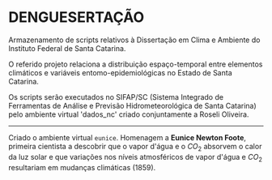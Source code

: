 # DENGUESERTAÇÃO

Armazenamento de scripts relativos à Dissertação em Clima e Ambiente do Instituto Federal de Santa Catarina.

O referido projeto relaciona a distribuição espaço-temporal entre elementos climáticos e variáveis entomo-epidemiológicas no Estado de Santa Catarina.

Os scripts serão executados no SIFAP/SC (Sistema Integrado de Ferramentas de Análise e Previsão Hidrometeorológica de Santa Catarina) pelo ambiente virtual 'dados_nc' criado conjuntamente a Roseli Oliveira.

---

Criado o ambiente virtual ``eunice``. Homenagem a **Eunice Newton Foote**, primeira cientista a descobrir que o vapor d'água e o $CO_2$ absorvem o calor da luz solar e que variações nos níveis atmosféricos de vapor d'água e $CO_2$ resultariam em mudanças climáticas (1859).
